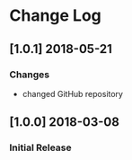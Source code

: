 # Change Log

## [1.0.1] 2018-05-21
### Changes
- changed GitHub repository

## [1.0.0] 2018-03-08
### Initial Release
